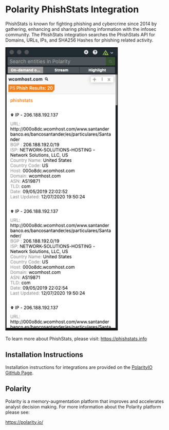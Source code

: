 # Polarity PhishStats Integration

PhishStats is known for fighting phishing and cybercrime since 2014 by gathering, enhancing and sharing phishing information with the infosec community.
The PhishStats integration searches the PhishStats API for Domains, URLs, IPs, and SHA256 Hashes for phishing related activity.

<img width="350" alt="Integration Example" src="./assets/phishstats.png">

To learn more about PhishStats, please visit: https://phishstats.info

## Installation Instructions

Installation instructions for integrations are provided on the [PolarityIO GitHub Page](https://polarityio.github.io/).

## Polarity

Polarity is a memory-augmentation platform that improves and accelerates analyst decision making.  For more information about the Polarity platform please see:

https://polarity.io/
